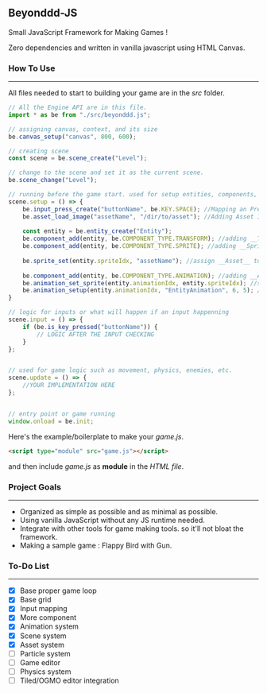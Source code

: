 ## Beyonddd-JS
Small JavaScript Framework for Making Games !

Zero dependencies and written in vanilla javascript using HTML Canvas.

### How To Use
---
All files needed to start to building your game are in the *src* folder.

``` javascript
// All the Engine API are in this file.
import * as be from "./src/beyonddd.js";

// assigning canvas, context, and its size 
be.canvas_setup("canvas", 800, 600); 

// creating scene
const scene = be.scene_create("Level"); 

// change to the scene and set it as the current scene.
be.scene_change("Level");

// running before the game start. used for setup entities, components, inputs etc. 
scene.setup = () => {
	be.input_press_create("buttonName", be.KEY.SPACE); //Mapping an Press-able Input
	be.asset_load_image("assetName", "/dir/to/asset"); //Adding Asset Image
	
	const entity = be.entity_create("Entity");
	be.component_add(entity, be.COMPONENT_TYPE.TRANSFORM); //adding __Transform__ Component to Entity 
	be.component_add(entity, be.COMPONENT_TYPE.SPRITE); //adding __Sprite__ Component to Entity
	
	be.sprite_set(entity.spriteIdx, "assetName"); //assign __Asset__ to Sprite 
	
	be.component_add(entity, be.COMPONENT_TYPE.ANIMATION); //adding __Animation__ Component to Entity
	be.animation_set_sprite(entity.animationIdx, entity.spriteIdx); //set Sprite to Animation
	be.animation_setup(entity.animationIdx, "EntityAnimation", 6, 5); //setup Animation properties
}

// logic for inputs or what will happen if an input happenning
scene.input = () => {
	if (be.is_key_pressed("buttonName")) {
		// LOGIC AFTER THE INPUT CHECKING
	}
};


// used for game logic such as movement, physics, enemies, etc. 
scene.update = () => {
	//YOUR IMPLEMENTATION HERE
};


// entry point or game running
window.onload = be.init;

```
Here's the example/boilerplate to make your *game.js*.

``` html
<script type="module" src="game.js"></script>
```
and then include *game.js* as **module** in the *HTML file*.

### Project Goals
---
- Organized as simple as possible and as minimal as possible.
- Using vanilla JavaScript without any JS runtime needed.
- Integrate with other tools for game making tools. so it'll not bloat the framework.
- Making a sample game : Flappy Bird with Gun.

### To-Do List
---
- [x] Base proper game loop
- [x] Base grid
- [X] Input mapping
- [X] More component
- [X] Animation system
- [X] Scene system
- [X] Asset system
- [ ] Particle system
- [ ] Game editor
- [ ] Physics system
- [ ] Tiled/OGMO editor integration
